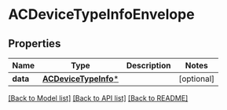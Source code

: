 # ACDeviceTypeInfoEnvelope

## Properties
Name | Type | Description | Notes
------------ | ------------- | ------------- | -------------
**data** | [**ACDeviceTypeInfo***](ACDeviceTypeInfo.md) |  | [optional] 

[[Back to Model list]](../README.md#documentation-for-models) [[Back to API list]](../README.md#documentation-for-api-endpoints) [[Back to README]](../README.md)


